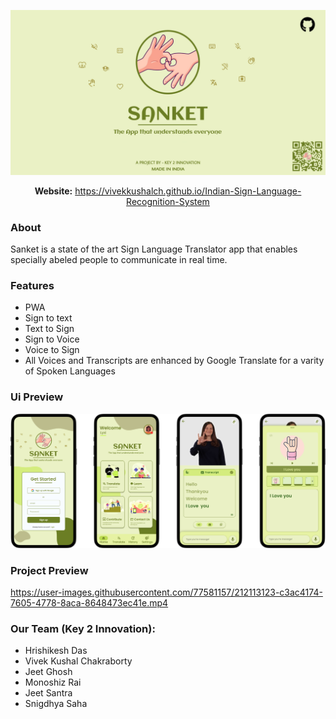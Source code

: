 <p align="center">
  <img src="https://raw.githubusercontent.com/vivekkushalch/Indian-Sign-Language-Recognition-System/main/assets/img/sanket_readme_banner.jpg" alt="drawing" width="600"/>
</p>
<p align="center">
<b>Website:</b>
  <a href="https://vivekkushalch.github.io/Indian-Sign-Language-Recognition-System">https://vivekkushalch.github.io/Indian-Sign-Language-Recognition-System</a>
</p>

### About
Sanket is a state of the art Sign Language Translator app that enables specially abeled people to communicate in real time.

### Features
- PWA
- Sign to text
- Text to Sign
- Sign to Voice
- Voice to Sign
- All Voices and Transcripts are enhanced by Google Translate for a varity of Spoken Languages

### Ui Preview
<p align="center">
  <img src="https://raw.githubusercontent.com/vivekkushalch/Indian-Sign-Language-Recognition-System/main/assets/img/sanket_ui_preview.png" alt="drawing" width="600"/>
</p>


### Project Preview
https://user-images.githubusercontent.com/77581157/212113123-c3ac4174-7605-4778-8aca-8648473ec41e.mp4


### Our Team (Key 2 Innovation):
- Hrishikesh Das
- Vivek Kushal Chakraborty
- Jeet Ghosh
- Monoshiz Rai
- Jeet Santra
- Snigdhya Saha

